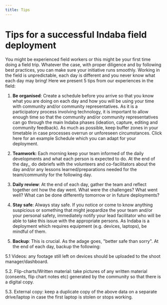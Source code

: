 ```yaml
---
title: Tips
---
```


# Tips for a successful Indaba field deployment 

<Leader>

You might be experienced field workers or this might be your first time doing a field trip. Whatever the case, with proper diligence and by following best practices, you can make sure your initiative runs smoothly. Working in the field is unpredictable, each day is different and you never know what each day may bring! Here we present 5 tips from our experiences in the field: 

</Leader>

1. **Be organised**: Create a schedule before you arrive so that you know what you are doing on each day and how you will be using your time with community and/or community representatives. As it is a participatory process involving technology, it is important to allow enough time so that the community and/or community representatives can go through the main Indaba phases (ideation, capture, editing and community feedback). As much as possible, keep buffer zones in your timetable in case processes overrun or unforeseen circumstances.  Click here for an example Schedule which you can adapt for your deployment. 

2. **Teamwork:** Each morning keep your team informed of the daily developments and what each person is expected to do. At the end of the day,, do debriefs with the volunteers and co-facilitators about the day and/or any lessons learned/preparations needed for the team/community for the following day.

3. **Daily review**: At the end of each day, gather the team and  reflect together ont how the day went. What were the challenges? What went well? What can be done differently tomorrow or in future deployments?

4. **Stay safe**: Always stay safe. If you notice or come to know anything suspicious or something that might jeopardize the your team and/or your personal safety, immediately notify your lead facilitator who will be able to take this issue with the appropriate persons. As Indaba is a deployment which requires equipment (e.g. devices, laptops), be mindful of them. 

5. **Backup**: This is crucial. As the adage goes, "better safe than sorry". At the end of each day, backup the following:

5.1 Videos: any footage still left on devices should be uploaded to the shoot manager/dashboard.

5.2. Flip-charts/Written material: take pictures of any written material (consents, flip chart notes etc) generated by the community so that there is a digital copy. 

5.3. External copy: keep a duplicate copy of the above data on a separate drive/laptop in case the first laptop is stolen or stops working. 
